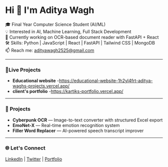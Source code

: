 # Hi 👋 I'm Aditya Wagh

🎓 Final Year Computer Science Student (AI/ML)  
💡 Interested in AI, Machine Learning, Full Stack Development  
🚀 Currently working on OCR-based document reader with FastAPI + React  
🛠️ Skills: Python | JavaScript | React | FastAPI | Tailwind CSS | MongoDB  
📫 Reach me: [adityawagh2525@gmail.com](mailto:adityawagh06@gmail.com)

---
### 📌Live Projects
- **Educational website** -https://educational-website-1h2yl4frt-aditya-waghs-projects.vercel.app/
- **client's portfolio**  -https://kartiks-portfolio.vercel.app/ 

---

### 📌 Projects
- **Cyberpunk OCR** — Image-to-text converter with structured Excel export  
- **EmoNet-X** — Real-time emotion recognition system  
- **Filler Word Replacer** — AI-powered speech transcript improver  

---

### 🌐 Let's Connect
[LinkedIn](https://linkedin.com/in/adityawagh06) | [Twitter](https://twitter.com/adityawagh06) | [Portfolio](https://aditya-wagh-portfolio-ksk5.vercel.app/)
